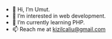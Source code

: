 - 👋 Hi, I’m Umut.
- 👀 I’m interested in web development.
- 🌱 I’m currently learning PHP.
- 📫 Reach me at kizilcaliu@gmail.com 

<!---
Kizilcaliu/Kizilcaliu is a ✨ special ✨ repository because its `README.md` (this file) appears on your GitHub profile.
You can click the Preview link to take a look at your changes.
--->
